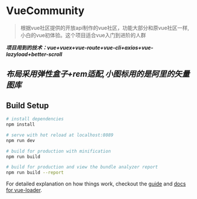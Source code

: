 # VueCommunity

> 根据vue社区提供的开放api制作的vue社区，功能大部分和原vue社区一样,小白的vue初体验。这个项目适合vue入门到进阶的人群

***项目用到的技术：vue+vuex+vue-route+vue-cli+axios+vue-lazyload+better-scroll***
## *布局采用弹性盒子+rem适配,小图标用的是阿里的矢量图库*
## Build Setup

``` bash
# install dependencies
npm install

# serve with hot reload at localhost:8089
npm run dev

# build for production with minification
npm run build

# build for production and view the bundle analyzer report
npm run build --report
```

For detailed explanation on how things work, checkout the [guide](http://vuejs-templates.github.io/webpack/) and [docs for vue-loader](http://vuejs.github.io/vue-loader).
